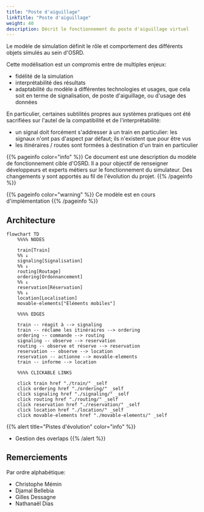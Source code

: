 ```yaml
---
title: "Poste d'aiguillage"
linkTitle: "Poste d'aiguillage"
weight: 40
description: Décrit le fonctionnement du poste d'aiguillage virtuel
---
```


Le modèle de simulation définit le rôle et comportement des différents objets simulés au sein d'OSRD.

Cette modélisation est un compromis entre de multiples enjeux:
 - fidélité de la simulation
 - interprétabilité des résultats
 - adaptabilité du modèle à différentes technologies et usages, que cela soit en terme de signalisation, de poste d'aiguillage, ou d'usage des données

En particulier, certaines subtilités propres aux systèmes pratiques ont été sacrifiées sur l'autel de la compatibilité et de l'interprétabilité:
 - un signal doit forcément s'addresser à un train en particulier: les signaux n'ont pas d'aspect par défaut; ils n'existent que pour être vus
 - les itinéraires / routes sont formées à destination d'un train en particulier

{{% pageinfo color="info" %}}
Ce document est une description du modèle de fonctionnement cible d'OSRD.
Il a pour objectif de renseigner développeurs et experts métiers sur le fonctionnement du simulateur.
Des changements y sont apportés au fil de l'évolution du projet.
{{% /pageinfo %}}

{{% pageinfo color="warning" %}}
Ce modèle est en cours d'implémentation
{{% /pageinfo %}}

## Architecture

```mermaid
flowchart TD
    %%%% NODES

    train[Train]
    %% ↓
    signaling[Signalisation]
    %% ↓
    routing[Routage]
    ordering[Ordonnancement]
    %% ↓
    reservation[Réservation]
    %% ↓
    location[Localisation]
    movable-elements["Éléments mobiles"]

    %%%% EDGES

    train -- réagit à --> signaling
    train -- réclame les itinéraires --> ordering
    ordering -- commande --> routing
    signaling -- observe --> reservation
    routing -- observe et réserve --> reservation
    reservation -- observe --> location
    reservation -- actionne --> movable-elements
    train -- informe --> location

    %%%% CLICKABLE LINKS

    click train href "./train/" _self
    click ordering href "./ordering/" _self
    click signaling href "./signaling/" _self
    click routing href "./routing/" _self
    click reservation href "./reservation/" _self
    click location href "./location/" _self
    click movable-elements href "./movable-elements/" _self
```

{{% alert title="Pistes d'évolution" color="info" %}}
- Gestion des overlaps
{{% /alert %}}

## Remerciements

Par ordre alphabétique:

- Christophe Mémin
- Djamal Bellebia
- Gilles Dessagne
- Nathanaël Dias
